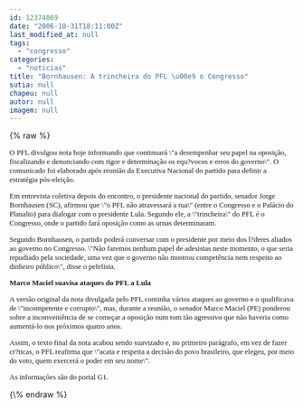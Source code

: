 ```yaml
---
id: 12374069
date: "2006-10-31T18:11:00Z"
last_modified_at: null
tags:
  - "congresso"
categories:
  - "noticias"
title: "Bornhausen: A trincheira do PFL \u00e9 o Congresso"
sutia: null
chapeu: null
autor: null
imagem: null
---
```

{\% raw %}
<p><FONT size=2></p>
<p><P><FONT face=Verdana>O PFL divulgou nota hoje informando que continuará \"a desempenhar seu papel na oposição, fiscalizando e denunciando com rigor e determinação os equ?vocos e erros do governo\". O comunicado foi elaborado após reunião da Executiva Nacional do partido para definir a estratégia pós-eleição. </FONT></P></p>
<p><P><FONT face=Verdana>Em entrevista coletiva depois do encontro, o presidente nacional do partido, senador Jorge Bornhausen (SC), afirmou que \"o PFL não atravessará a rua\" (entre o Congresso e o Palácio do Planalto) para dialogar com o presidente Lula. Segundo ele, a \"trincheira\" do PFL é o Congresso, onde o partido fará oposição como as urnas determinaram.</FONT></P></p>
<p><P><FONT face=Verdana>Segundo Bornhausen, o partido poderá conversar com o presidente por meio dos l?deres aliados ao governo no Congresso. \"Não faremos nenhum papel de adesistas neste momento, o que seria repudiado pela sociedade, uma vez que o governo não mostrou competência nem respeito ao dinheiro público\", disse o pefelista.</FONT></P><B></p>
<p><P><FONT face=Verdana>Marco Maciel&nbsp;suavisa ataques do PFL a Lula</FONT></P></B></p>
<p><P><FONT face=Verdana>A versão original da nota divulgada pelo PFL continha vários ataques ao governo e o qualificava de \"incompetente e corrupto\", mas, durante a reunião, o senador Marco Maciel (PE) ponderou sobre a inconveniência de se começar a oposição num tom tão agressivo que não haveria como aumentá-lo nos próximos quatro anos.</FONT></P></p>
<p><P><FONT face=Verdana>Assim, o texto final da nota acabou sendo suavizado e, no primeiro parágrafo, em vez de fazer cr?ticas, o PFL reafirma que \"acata e respeita a decisão do povo brasileiro, que elegeu, por meio do voto, quem exercerá o poder em seu nome\".</FONT></P></p>
<p><P><FONT face=Verdana>As informações são do portal G1.</FONT></P></FONT> </p>
{\% endraw %}
